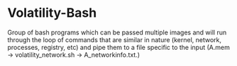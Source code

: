 # Volatility-Bash

Group of bash programs which can be passed multiple images and will run through the loop of commands that are similar in nature (kernel, network, processes, registry, etc) and pipe them to a file specific to the input (A.mem -> volatility_network.sh -> A_networkinfo.txt.)
